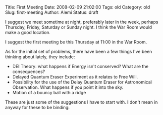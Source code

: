Title: First Meeting
Date: 2008-02-09 21:02:00
Tags: old
Category: old
Slug: first-meeting
Author: Alemi
Status: draft

I suggest we meet sometime at night, preferably later in the week, perhaps Thursday, Friday, Saturday or Sunday night.  I think the War Room would make a good location.

I suggest the first meeting be this Thursday at 11:00 in the War Room.

As for the initial set of problems, there have been a few things I've been thinking about lately, they include:
<ul><li> DEI Theory:  what happens if Energy isn't conserved?  What are the consequences?
<li> Delayed Quantum Eraser Experiment as it relates to Free Will.
<li> Possibility for the use of the Delay Quantum Eraser for Astronomical Observation.  What happens if you point it into the sky.
<li> Motion of a bouncy ball with a ridge
</ul>

These are just some of the suggestions I have to start with.  I don't mean in anyway for these to be binding.
